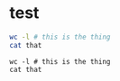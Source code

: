 # test

```sh
wc -l # this is the thing
cat that
```

```console
wc -l # this is the thing
cat that
```
